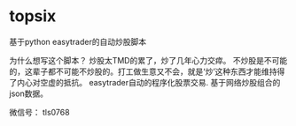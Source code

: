 # topsix
基于python easytrader的自动炒股脚本

为什么想写这个脚本？
炒股太TMD的累了，炒了几年心力交瘁。
不炒股是不可能的，这辈子都不可能不炒股的。打工做生意又不会，就是‘炒’这种东西才能维持得了内心对空虚的抵抗。
easytrader自动的程序化股票交易. 
基于网络炒股组合的json数据。


微信号： tls0768
